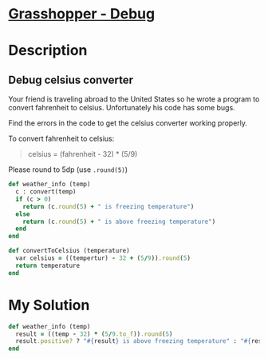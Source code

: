 # [Grasshopper - Debug](https://www.codewars.com/kata/55cb854deb36f11f130000e1)

# Description
## Debug celsius converter
Your friend is traveling abroad to the United States so he wrote a program to convert fahrenheit to celsius. 
Unfortunately his code has some bugs.

Find the errors in the code to get the celsius converter working properly.

To convert fahrenheit to celsius:

> celsius = (fahrenheit - 32) * (5/9)

Please round to 5dp (use `.round(5)`)

```ruby
def weather_info (temp)
  c : convert(temp)
  if (c > 0)
    return (c.round(5) + " is freezing temperature")
  else
    return (c.round(5) + " is above freezing temperature")
  end
end

def convertToCelsius (temperature)
  var celsius = ((tempertur) - 32 + (5/9)).round(5)
  return temperature
end
```

# My Solution
```ruby
def weather_info (temp)
  result = ((temp - 32) * (5/9.to_f)).round(5)
  result.positive? ? "#{result} is above freezing temperature" : "#{result} is freezing temperature"
end
```
